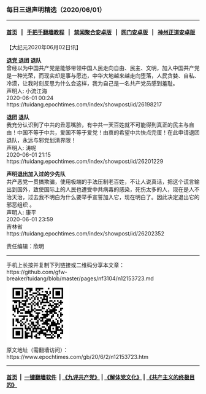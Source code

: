 ### 每日三退声明精选（2020/06/01）
------------------------

#### [首页](https://github.com/gfw-breaker/banned-news1/blob/master/README.md) &nbsp;&nbsp;|&nbsp;&nbsp; [手把手翻墙教程](https://github.com/gfw-breaker/guides/wiki) &nbsp;&nbsp;|&nbsp;&nbsp; [禁闻聚合安卓版](https://github.com/gfw-breaker/bn-android) &nbsp;&nbsp;|&nbsp;&nbsp; [网门安卓版](https://github.com/oGate2/oGate) &nbsp;&nbsp;|&nbsp;&nbsp; [神州正道安卓版](https://github.com/SzzdOgate/update) 



<div class="post_content" id="artbody" itemprop="articleBody">
 <!-- article content begin -->
 <p>
  【大纪元2020年06月02日讯】
 </p>
 <p>
  <strong>
   <a href="https://www.epochtimes.com/gb/tag/%E9%80%80%E5%85%9A.html">
    退党
   </a>
   退团 退队
  </strong>
  <br/>
  曾经以为中国共产党是能够带领中国人民走向自由、民主、文明，加入中国共产党是一种光荣，而现实却是事与愿违，中华大地越来越走向堕落，人民贪婪、自私、冷漠，让我时刻反思为什么会这样，我为自己是一名共产党员感到羞耻。
  <br/>
  声明人: 小流江海
  <br/>
  2020-06-01 00:24
  <br/>
  https://tuidang.epochtimes.com/index/showpost/id/26198217
 </p>
 <p>
  <strong>
   退团 退队
  </strong>
  <br/>
  我充分认识到了中共的丑恶嘴脸，有中共一天百姓就不可能得到真正的民主与自由！中国不等于中共，爱国不等于爱党！由衷的希望中共快点完蛋！在此申请退团退队，永远与邪党划清界限！
  <br/>
  声明人: 涛呢
  <br/>
  2020-06-01 21:15
  <br/>
  https://tuidang.epochtimes.com/index/showpost/id/26201229
 </p>
 <p>
  <strong>
   声明退出加入过的少先队
  </strong>
  <br/>
  共产恶党一贯搞欺骗，使用极端的手法压制老百姓，不让人说真话，把这个谎言输出到国外，致使国际上的人民也遭受中共病毒的感染，死伤太多的人，现在是人不治天治，过去我不明白为什么要举手宣誓加入它，现在明白了。因此决定退出它的邪恶组织 。
  <br/>
  声明人: 康平
  <br/>
  2020-06-01 23:59
  <br/>
  吉林省
  <br/>
  https://tuidang.epochtimes.com/index/showpost/id/26202352
 </p>
 <p>
  责任编辑：欣明
 </p>
 <!-- article content end -->
 <div id="below_article_ad">
 </div>
</div>

<hr/>
手机上长按并复制下列链接或二维码分享本文章：<br/>
https://github.com/gfw-breaker/tuidang/blob/master/pages/nf3104/n12153723.md <br/>
<a href='https://github.com/gfw-breaker/tuidang/blob/master/pages/nf3104/n12153723.md'><img src='https://github.com/gfw-breaker/tuidang/blob/master/pages/nf3104/n12153723.md.png'/></a> <br/>
原文地址（需翻墙访问）：https://www.epochtimes.com/gb/20/6/2/n12153723.htm


------------------------
#### [首页](https://github.com/gfw-breaker/banned-news/blob/master/README.md) &nbsp;|&nbsp; [一键翻墙软件](https://github.com/gfw-breaker/nogfw/blob/master/README.md) &nbsp;| [《九评共产党》](https://github.com/gfw-breaker/9ping.md/blob/master/README.md#九评之一评共产党是什么) | [《解体党文化》](https://github.com/gfw-breaker/jtdwh.md/blob/master/README.md) | [《共产主义的终极目的》](https://github.com/gfw-breaker/gczydzjmd.md/blob/master/README.md)


<img src='http://gfw-breaker.win/tuidang/pages/nf3104/n12153723.md' width='0px' height='0px'/>